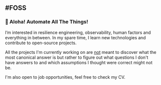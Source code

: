 #FOSS
------------------------------------------
### :wave: Aloha! Automate All The Things!

I’m interested in resilience engineering, observability, human factors and everything in between. In my spare time, I learn new technologies and contribute to open-source projects.

All the projects I'm currently working on are <ins>not</ins> meant to discover what the most canonical answer is but rather to figure out what questions I don't have answers to and which assumptions I thought were correct might not be. 

I'm also open to job opportunities, feel free to check my CV. 
